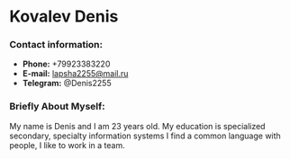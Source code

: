 # Kovalev Denis
### Contact information:
* **Phone:** +79923383220<br>
* **E-mail:** lapsha2255@mail.ru<br>
* **Telegram:** @Denis2255<br>
### Briefly About Myself:
My name is Denis and I am 23 years old. My education is specialized secondary, specialty information systems
I find a common language with people, I like to work in a team.
